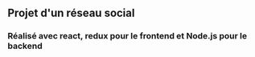 ## Projet d'un réseau social 

### Réalisé avec react, redux pour le frontend et Node.js pour le backend